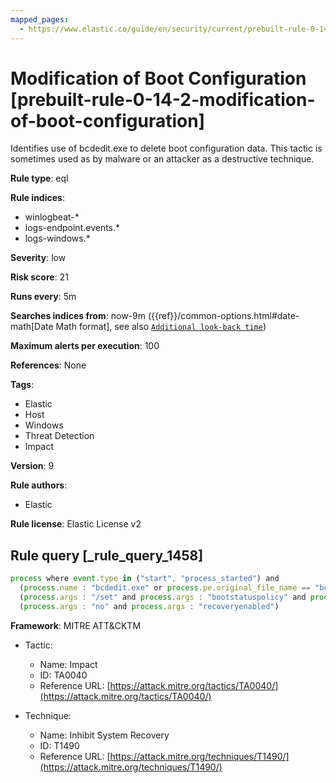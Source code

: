 ```yaml
---
mapped_pages:
  - https://www.elastic.co/guide/en/security/current/prebuilt-rule-0-14-2-modification-of-boot-configuration.html
---
```


# Modification of Boot Configuration [prebuilt-rule-0-14-2-modification-of-boot-configuration]

Identifies use of bcdedit.exe to delete boot configuration data. This tactic is sometimes used as by malware or an attacker as a destructive technique.

**Rule type**: eql

**Rule indices**:

* winlogbeat-*
* logs-endpoint.events.*
* logs-windows.*

**Severity**: low

**Risk score**: 21

**Runs every**: 5m

**Searches indices from**: now-9m ({{ref}}/common-options.html#date-math[Date Math format], see also [`Additional look-back time`](docs-content://solutions/security/detect-and-alert/create-detection-rule.md#rule-schedule))

**Maximum alerts per execution**: 100

**References**: None

**Tags**:

* Elastic
* Host
* Windows
* Threat Detection
* Impact

**Version**: 9

**Rule authors**:

* Elastic

**Rule license**: Elastic License v2

## Rule query [_rule_query_1458]

```js
process where event.type in ("start", "process_started") and
  (process.name : "bcdedit.exe" or process.pe.original_file_name == "bcdedit.exe") and
  (process.args : "/set" and process.args : "bootstatuspolicy" and process.args : "ignoreallfailures") or
  (process.args : "no" and process.args : "recoveryenabled")
```

**Framework**: MITRE ATT&CKTM

* Tactic:

    * Name: Impact
    * ID: TA0040
    * Reference URL: [https://attack.mitre.org/tactics/TA0040/](https://attack.mitre.org/tactics/TA0040/)

* Technique:

    * Name: Inhibit System Recovery
    * ID: T1490
    * Reference URL: [https://attack.mitre.org/techniques/T1490/](https://attack.mitre.org/techniques/T1490/)



